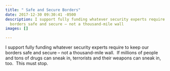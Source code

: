 ```yaml
---
title: " Safe and Secure Borders"
date: 2017-12-30 09:30:41 -0500
description: I support fully funding whatever security experts require to keep our
  borders safe and secure – not a thousand-mile wall
images: []

---
```

I support fully funding whatever security experts require to keep our borders safe and secure – not a thousand-mile wall.  If millions of people and tons of drugs can sneak in, terrorists and their weapons can sneak in, too.  This must stop.